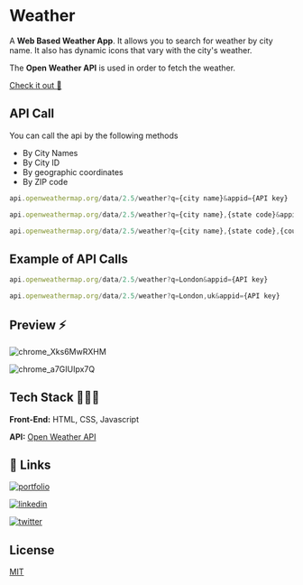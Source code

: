 # Weather

A **Web Based Weather App**. It allows you to search for weather by city name. It also has dynamic icons that vary with the city's weather.

The **Open Weather API** is used in order to fetch the weather.

[Check it out 🚀](https://shubhamashish33.github.io/weather/)

## API Call

You can call the api by the following methods
- By City Names
- By City ID
- By geographic coordinates
- By ZIP code
``` js
api.openweathermap.org/data/2.5/weather?q={city name}&appid={API key}
```
``` js  
api.openweathermap.org/data/2.5/weather?q={city name},{state code}&appid={API key}
```
```js
api.openweathermap.org/data/2.5/weather?q={city name},{state code},{country code}&appid={API key}
 ```
## Example of API Calls
```js
api.openweathermap.org/data/2.5/weather?q=London&appid={API key}
```
```js
api.openweathermap.org/data/2.5/weather?q=London,uk&appid={API key}
```

## Preview ⚡
![chrome_Xks6MwRXHM](https://user-images.githubusercontent.com/78084828/144605300-7b9883d5-1517-4d55-9b33-f1881a6d0eb6.png)

![chrome_a7GIUIpx7Q](https://user-images.githubusercontent.com/78084828/144605366-ed345bb5-505a-4678-adbe-2d9e4f00f328.png)


## Tech Stack 👨🏻‍💻

**Front-End:** HTML, CSS, Javascript 

**API:** [Open Weather API](https://openweathermap.org/current)

## 🔗 Links
[![portfolio](https://img.shields.io/badge/my_portfolio-000?style=for-the-badge&logo=ko-fi&logoColor=white)](https://shubhamashish33.github.io/aboutmev2/)

[![linkedin](https://img.shields.io/badge/linkedin-0A66C2?style=for-the-badge&logo=linkedin&logoColor=white)](https://www.linkedin.com/in/shubham-ashish-81a6a01b2/)

[![twitter](https://img.shields.io/badge/twitter-1DA1F2?style=for-the-badge&logo=twitter&logoColor=white)](https://twitter.com/imaashish_)


## License

[MIT](https://choosealicense.com/licenses/mit/)

